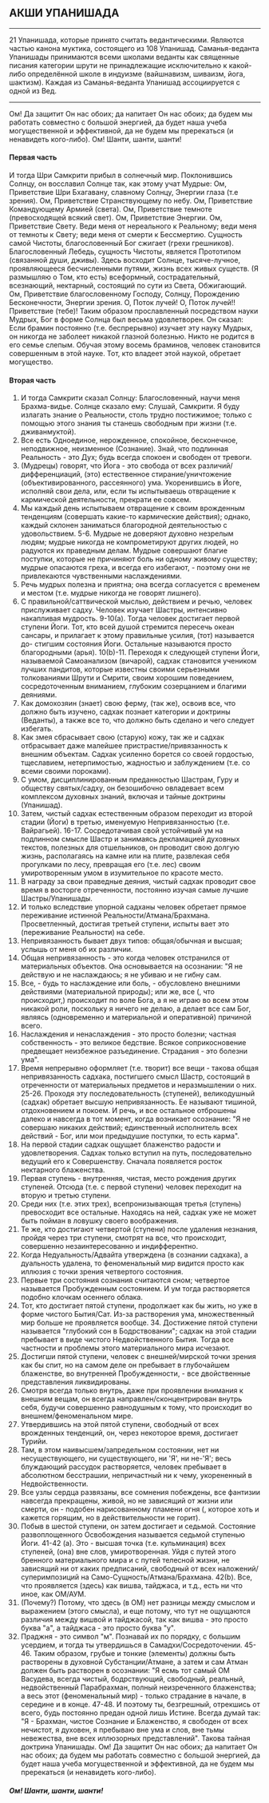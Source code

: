 ## АКШИ УПАНИШАДА 


---
21 Упанишада, которые принято считать ведантическими. Являются частью канона муктика, состоящего из 108 Упанишад. Саманья-веданта Упанишады принимаются всеми школами веданты как священные писания категории шрути не принадлежащие исключительно к какой-либо определённой школе в индуизме (вайшнавизм, шиваизм, йога, шактизм). Каждая из Саманья-веданта Упанишад ассоциируется с одной из Вед.

---
Ом! Да защитит Он нас обоих; да напитает Он нас обоих; да будем мы работать совместно с большой энергией, да будет наша учеба могущественной и эффективной, да не будем мы пререкаться (и ненавидеть кого-либо).
Ом! Шанти, шанти, шанти!

#### Первая часть 
И тогда Шри Самкрити прибыл в солнечный мир. Поклонившись Солнцу, он восславил Солнце так, как этому учат Мудрые:
Ом, Приветствие Шри Бхагавану, славному Солнцу, Энергии глаза (т.е зрения). Ом, Приветствие Странствующему по небу.
Ом, Приветствие Командующему Армией (света).
Ом, Приветствие темноте (превосходящей всякий свет).
Ом, Приветствие Энергии.
Ом, Приветствие Свету.
Веди меня от нереального к Реальному; веди меня от темноты к Свету; веди меня от
смерти к Бессмертию.
Сущность самой Чистоты, благословенный Бог сжигает (грехи грешников). Благословенный Лебедь, сущность Чистоты, является Прототипом (связанной души, дживы). Здесь восходит Солнце, тысяче-лучное, проявляющееся бесчисленными путями, жизнь всех живых существ. (Я размышляю о Том, кто есть) всеформный, сострадательный, всезнающий, нектарный, состоящий по сути из Света, Обжигающий.
Ом, Приветствие благословенному Господу, Солнцу, Порождению Бесконечности, Энергии зрения. О, Поток лучей! О, Поток лучей!! Приветствие (тебе)!
Таким образом прославленный посредством науки Мудрых, Бог в форме Солнца был весьма удовлетворен. Он сказал: Если брамин постоянно (т.е. беспрерывно) изучает эту науку Мудрых, он никогда не заболеет никакой глазной болезнью. Никто не родится в его семье слепым. Обучая этому восемь браминов, человек становится совершенным в этой науке. Тот, кто владеет этой наукой, обретает могущество.

#### Вторая часть 
1. И тогда Самкрити сказал Солнцу: Благословенный, научи меня Брахма-видье.
Солнце сказало ему: Слушай, Самкрити. Я буду излагать знание о Реальности, столь трудно постижимое; только с помощью этого знания ты станешь свободным при жизни (т.е. дживанмуктой).
2. Все есть Одноединое, нерожденное, спокойное, бесконечное, неподвижное, неизменное (Сознание). Знай, что подлинная Реальность - это Дух; будь всегда спокоен и свободен от тревоги.
3. (Мудрецы) говорят, что Йога - это свобода от всех различий/дифференциаций, (это) естественное стирание/уничтожение (объективированного, рассеянного) ума. Укоренившись в Йоге, исполняй свои дела, или, если ты испытываешь отвращение к кармической деятельности, прекрати ее совсем.
4. Мы каждый день испытываем отвращение к своим врожденным тенденциям (совершать какие-то кармические действия); однако, каждый склонен заниматься благородной деятельностью с удовольствием.
5-6. Мудрые не доверяют духовно незрелым людям; мудрые никогда не компрометируют других людей, но радуются их праведным делам. Мудрые совершают благие поступки, которые не причиняют боль ни одному живому существу; мудрые опасаются греха, и всегда его избегают, - поэтому они не привлекаются чувственными наслаждениями.
7. Речь мудрых полезна и приятна; она всегда согласуется с временем и местом (т.е. мудрые никогда не говорят лишнего).
8. С правильной/саттвической мыслью, действием и речью, человек прислуживает садху. Человек изучает Шастры, интенсивно накапливая мудрость.
9-10(a). Тогда человек достигает первой ступени Йоги. Тот, кто всей душой стремится пересечь океан сансары, и прилагает к этому правильные усилия, (тот) называется до- стигшим состояния Йоги. Остальные называются просто благородными (арья).
10(b)-11. Переходя к следующей ступени Йоги, называемой Самоанализом (вичарой), cадхак становится учеником лучших пандитов, которые известны своими серьезными толкованиями Шрути и Смрити, своим хорошим поведением, сосредоточенным вниманием, глубоким созерцанием и благими деяниями.
12. Как домохозяин (знает) свою ферму, (так же), освоив все, что должно быть изучено, садхак познает категории и доктрины (Веданты), а также все то, что должно быть сделано и чего следует избегать.
13. Как змея сбрасывает свою (старую) кожу, так же и садхак отбрасывает даже малейшее пристрастие/привязанность к внешним объектам. Садхак усиленно борется со своей гордостью, тщеславием, нетерпимостью, жадностью и заблуждением (т.е. со всеми своими пороками).
14. С умом, дисциплинированным преданностью Шастрам, Гуру и обществу святых/садху, он безошибочно овладевает всем комплексом духовных знаний, включая и тайные доктрины (Упанишад).
15. Затем, чистый садхак естественным образом переходит из второй стадии (Йоги) в третью, именуемую Непривязанностью (т.е. Вайрагьей).
16-17. Сосредотачивая свой устойчивый ум на подлинном смысле Шастр и занимаясь декламацией духовных текстов, полезных для отшельников, он проводит свою долгую жизнь, располагаясь на камне или на плите, развлекая себя прогулками по лесу, превращая его (т.е. лес) своим умиротворенным умом в изумительное по красоте место.
18. В награду за свои праведные деяния, чистый садхак проводит свое время в восторге отреченности, постоянно изучая самые лучшие Шастры/Упанишады.
19. И только вследствие упорной садханы человек обретает прямое переживание истинной Реальности/Атмана/Брахмана. Просветленный, достигая третьей ступени, испыты вает это (переживание Реальности) на себе.
20. Непривязанность бывает двух типов: общая/обычная и высшая; услышь от меня об их различии.
21. Общая непривязанность - это когда человек отстранился от материальных объектов. Она основывается на осознании: "Я не действую и не наслаждаюсь; я не убиваю и не гибну сам.
22. Все, - будь то наслаждение или боль, - обусловлено внешними действиями (материальной природы); или же, все (, что происходит,) происходит по воле Бога, а я не играю во всем этом никакой роли, поскольку я ничего не делаю, а делает все сам Бог, являясь (одновременно и материальной и оперативной) причиной всего.
23. Наслаждения и ненаслаждения - это просто болезни; частная собственность - это великое бедствие. Всякое соприкосновение предвещает неизбежное разъединение. Страдания - это болезни ума".
24. Время непрерывно оформляет (т.е. творит) все вещи - такова общая непривязанность садхака, постигшего смысл Шастр, состоящий в отреченности от материальных предметов и неразмышлении о них.
25-26. Проходя эту последовательность (ступеней), великодушный (садхак) обретает высшую непривязанность. Ее называют тишиной, отдохновением и покоем. И речь, и все остальное отброшены далеко и навсегда в тот момент, когда возникает осознание: "Я не совершаю никаких действий; единственный исполнитель всех действий - Бог, или мои предыдушие поступки, то есть карма".
27. На первой стадии садхак ощущает блаженство радости и удовлетворения. Садхак только вступил на путь, последовательно ведущий его к Совершенству. Сначала появляется росток нектарного блаженства.
28. Первая ступень - внутренняя, чистая, место рождения других ступеней. Отсюда (т.е. с первой ступени) человек переходит на вторую и третью ступени.
29. Среди них (т.е. этих трех), всепронизывающая третья (ступень) превосходит все остальные. Находясь на ней, садхак уже не может быть пойман в ловушку своего воображения.
30. Те же, кто достигают четвертой (ступени) после удаления незнания, пройдя через три ступени, смотрят на все, что происходит, совершенно незаинтересованно и индифферентно.
31. Когда Недуальность/Адвайта утверждена (в сознании садхака), а дуальность удалена, то феноменальный мир видится просто как иллюзия с точки зрения четвертого состояния.
32. Первые три состояния сознания считаются сном; четвертое называется Пробужденным состоянием. И ум тогда растворяется подобно клочкам осеннего облака.
33. Тот, кто достигает пятой ступени, продолжает как бы жить, но уже в форме чистого Бытия/Сат. Из-за растворения ума, множественный мир больше не проявляется вообще. 34. Достижение пятой ступени называется "глубокий сон в Бодрствовании"; садхак на этой стадии пребывает в виде чистого Недвойственного Бытия. Тогда все частности и
проблемы этого материального мира исчезают.
35. Достигши пятой ступени, человек с внешней/мирской точки зрения как бы спит,
но на самом деле он пребывает в глубочайшем блаженстве, во внутренней Пробужденности, - все двойственные представления ликвидированы.
36. Смотря всегда только внутрь, даже при проявлении внимания к внешним вещам, он всегда направлен/сконцентрирован внутрь себя, будучи совершенно равнодушным к тому, что происходит во внешнем/феноменальном мире.
37. Утвердившись на этой пятой ступени, свободный от всех врожденных тенденций, он, через некоторое время, достигает Турийи.
38. Там, в этом наивысшем/запредельном состоянии, нет ни несуществующего, ни существующего, ни 'Я', ни не-'Я'; весь блуждающий рассудок растворяется, человек пребывает в абсолютном бесстрашии, непричастный ни к чему, укорененный в Недвойственности.
39. Все узлы сердца развязаны, все сомнения побеждены, все фантизии навсегда прекращены, живой, но не зависящий от жизни или смерти, он - подобен нарисованному пламени огня (, которое хоть и кажется горящим, но в действительности не горит).
40. Побыв в шестой ступени, он затем достигает и седьмой. Состояние развоплощенного Освобождения называется седьмой ступенью Йоги.
41-42 (a). Это - высшая точка (т.е. кульминация) всех ступеней, (она) вне слов, умиротворенная. Уйдя с путей этого бренного материального мира и с путей телесной жизни, не зависящий ни от каких предписаний, свободный от всех наложений/суперимпозиций на Само-Сущность/Атмана/Брахмана.
42(b). Все, что проявляется (здесь) как вишва, тайджаса, и т.д., есть ни что иное, как ОМ/АУМ.
43. (Почему?) Потому, что здесь (в ОМ) нет разницы между смыслом и выражением (этого смысла), и еще потому, что тут не ощущаются различия между вишвой и тайджасой, так как вишва - это просто буква "а", а тайджаса - это просто буква "у".
44. Праджня - это символ "м". Познавай их по порядку, с большим усердием, и тогда ты утвердишься в Самадхи/Сосредоточении.
45-46. Таким образом, грубые и тонкие (элементы) должны быть растворены в духовной Субстанции/Атмане, а затем и сам Атман должен быть растворен в осознании: "Я есмь тот самый ОМ Васудева, всегда чистый, бодрствующий, свободный, реальный, недвойственный Парабрахман, полный неизреченного блаженства; а весь этот (феноменальный мир) - только страдание в начале, в середине и в конце.
47-48. И поэтому ты, безгрешный, отрекшись от всего, будь постоянно предан одной лишь Истине. Всегда думай так: "Я - Брахман, чистое Сознание и Блаженство, я свободен от всех нечистот, я духовен, я пребываю вне ума и слов, вне тьмы невежества, вне всех иллюзорных представлений".
Такова тайная доктрина Упанишады.
Ом! Да защитит Он нас обоих; да напитает Он нас обоих; да будем мы работать совместно с большой энергией, да будет наша учеба могущественной и эффективной, да не будем мы пререкаться (и ненавидеть кого-либо).

##### Ом! Шанти, шанти, шанти!
